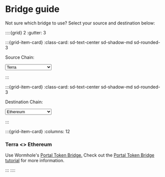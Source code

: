 # Bridge guide

Not sure which bridge to use? Select your source and destination below:


::::{grid} 2
:gutter: 3

:::{grid-item-card}
:class-card: sd-text-center sd-shadow-md sd-rounded-3

Source Chain:  

<select id="sourceChain">

<option value="terra">Terra</option>
<option value="juno">Juno</option>
<option value="arbitrum">Arbitrum</option>
<option value="solana">Solana</option>
<option value="polygon">Polygon</option>
<option value="ethereum">Ethereum</option>
<option value="harmony">Harmony</option>
<option value="bsc">Binance Smart Chain</option>
<option value="avalanche">Avalanche</option>
<option value="osmosis">Osmosis</option>
<option value="sifchain">Sifchain</option>
<option value="injective">Injective</option>
<option value="secret">Secret</option>
<option value="optimisim">Optimisim</option>
</select>

:::

:::{grid-item-card}
:class-card: sd-text-center sd-shadow-md sd-rounded-3

Destination Chain:  

<select id="destinationChain">

<option value="ethereum">Ethereum</option>
<option value="terra">Terra</option>
<option value="juno">Juno</option>
<option value="arbitrum">Arbitrum</option>
<option value="solana">Solana</option>
<option value="polygon">Polygon</option>
<option value="harmony">Harmony</option>
<option value="bsc">Binance Smart Chain</option>
<option value="avalanche">Avalanche</option>
<option value="osmosis">Osmosis</option>
<option value="sifchain">Sifchain</option>
<option value="injective">Injective</option>
<option value="secret">Secret</option>
<option value="optimisim">Optimisim</option>
</select>

:::




:::{grid-item-card}
:columns: 12

<div class="bridgedocs" id="ethereum_terra">
  <h3>Terra <> Ethereum</h3>
  <p> Use Wormhole's <a href="https://portalbridge.com/#/transfer">Portal Token Bridge.</a> Check out the <a href="https://docs.terra.money/docs/learn/terra-station/wormhole.html">Portal Token Bridge tutorial</a> for more information.  </p>
</div>

<div class="bridgedocs" id="bsc_terra" style="display: none;">
  <h3>Terra <> BSC</h3>
  <p> Use Wormhole's <a href="https://portalbridge.com/#/transfer">Portal Token Bridge.</a> Check out the <a href="https://docs.terra.money/docs/learn/terra-station/wormhole.html">Portal Token Bridge tutorial</a> for more information.  </p>
</div>

<div class="bridgedocs" id="polygon_terra" style="display: none;">
  <h3>Terra <> Polygon</h3>
  <p> Use Wormhole's <a href="https://portalbridge.com/#/transfer">Portal Token Bridge.</a> Check out the <a href="https://docs.terra.money/docs/learn/terra-station/wormhole.html">Portal Token Bridge tutorial</a> for more information.  </p>
</div>

<div class="bridgedocs" id="osmosis_terra" style="display: none;">
  <h3>Terra <> Osmosis</h3>

  <p> 1. <a href="./terra-station/download/terra-station-extension.html">Download the Terra Station extension</a> and <a href="./terra-station/download/terra-station-extension.htmll#create-a-wallet">create a wallet</a>.</p>

  <p> 2. Follow <a href="./terra-station/keplr.html">this tutorial</a> to <a href="./terra-station/keplr.html">connect your Terra Station Wallet to Keplr</a>.</p>

  <p> 3. Use <a href="https://osmosis.zone/">Osmosis</a> to bridge your tokens.</p>

</div>

<div class="bridgedocs" id="harmony_terra" style="display: none;">
  <h3>Terra <> Harmony</h3>
  <p> Follow the <a href="https://docs.harmony.one/home/general/ecosystem/terra">Harmony UST bridge guide.</a> </p>
</div>

<div class="bridgedocs" id="avalanche_terra" style="display: none;">
  <h3>Terra <> Avalanche</h3>
  <p> Use Wormhole's <a href="https://portalbridge.com/#/transfer">Portal Token Bridge.</a> Check out the <a href="https://docs.terra.money/docs/learn/terra-station/wormhole.html">Portal Token Bridge tutorial</a> for more information.  </p>
</div>

<div class="bridgedocs" id="arbitrum_terra" style="display: none;">
  <h3>Terra <> Arbitrum</h3>
  <p> No official bridge yet. Check back soon! </p>
</div>

<div class="bridgedocs" id="optimisim_terra" style="display: none;">
  <h3>Terra <> Optimisim</h3>
  <p> No official bridge yet. Check back soon!</p>
</div>

<div class="bridgedocs" id="solana_terra" style="display: none;">
  <h3>Terra <> Solana</h3>
  <p> Use Wormhole's <a href="https://portalbridge.com/#/transfer">Portal Token Bridge.</a> Check out the <a href="https://docs.terra.money/docs/learn/terra-station/wormhole.html">Portal Token Bridge tutorial</a> for more information.  </p>
</div>

<div class="bridgedocs" id="sifchain_terra" style="display: none;">
  <h3>Terra <> Sifchain</h3>
  <p> Use the <a href="https://dex.sifchain.finance/?#/balances">Sifchain bridge</a>. This Bridge may be blocked in some countries.</p>
</div>

<div class="bridgedocs" id="injective_terra" style="display: none;">
  <h3>Terra <> Injective</h3>
  <p> Use the <a href="https://hub.injective.network/bridge/">Injective Bridge</a>.</p>
</div>

<div class="bridgedocs" id="secret_terra" style="display: none;">
  <h3>Terra <> Secret</h3>

  <p> 1. <a href="./terra-station/download/terra-station-extension.html">Download the Terra Station extension</a> and <a href="./terra-station/download/terra-station-extension.htmll#create-a-wallet">create a wallet</a>.</p>

  <p> 2. Follow <a href="./terra-station/keplr.html">this tutorial</a> to <a href="./terra-station/keplr.html">connect your Terra Station Wallet to Keplr</a>.</p>

  <p> 3. Wrap and unwrap your tokens using <a href="https://wrap.scrt.network/">The Secret Network.</a></p>
</div>

<div class="bridgedocs" id="juno_terra" style="display: none;">
  <h3>Terra <> Juno</h3>

  <p> 1. <a href="./terra-station/download/terra-station-extension.html">Download the Terra Station extension</a> and <a href="./terra-station/download/terra-station-extension.htmll#create-a-wallet">create a wallet</a>.</p>

  <p> 2. Follow <a href="./terra-station/keplr.html">this tutorial</a> to <a href="./terra-station/keplr.html">connect your Terra Station Wallet to Keplr</a>.</p>

  <p> 3. Use <a href="https://junoswap.com/transfer">JunoSwap</a> to bridge your tokens.</p>
</div>

:::
::::